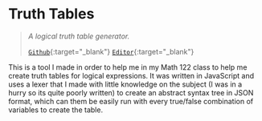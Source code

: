 # Truth Tables
> *A logical truth table generator.*
>
> [`Github`](http://truthtable.kaialbertson.ca/){:target="_blank"}
> [`Editor`](https://github.com/KaiSomething/TruthTableGenerator){:target="_blank"}

This is a tool I made in order to help me in my Math 122 class to help me create truth tables for logical expressions. It was written in JavaScript and uses a lexer that I made with little knowledge on the subject (I was in a hurry so its quite poorly written) to create an abstract syntax tree in JSON format, which can them be easily run with every true/false combination of variables to create the table.